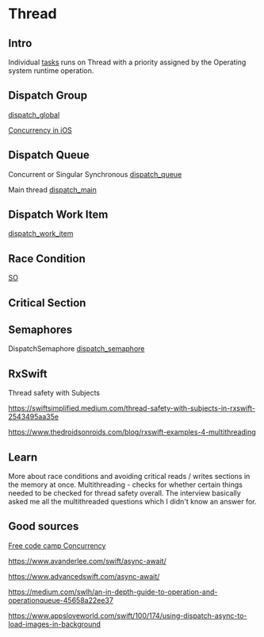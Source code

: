 # Thread

## Intro

Individual [tasks](tasks.md) runs on Thread with a priority assigned by the Operating system runtime operation.


## Dispatch Group

[dispatch_global](dispatch_global.md)

[Concurrency in iOS ](https://metova.com/concurrency-in-ios/)


## Dispatch Queue

Concurrent or Singular Synchronous
[dispatch_queue](dispatch_queue.md)

Main thread
[dispatch_main](dispatch_main.md)

## Dispatch Work Item

[dispatch_work_item](dispatch_work_item.md)


## Race Condition


[SO](https://stackoverflow.com/questions/34510/what-is-a-race-condition?rq=1)

## Critical Section

## Semaphores

DispatchSemaphore
[dispatch_semaphore](dispatch_semaphore.md)

## RxSwift 

Thread safety with Subjects

https://swiftsimplified.medium.com/thread-safety-with-subjects-in-rxswift-2543495aa35e

https://www.thedroidsonroids.com/blog/rxswift-examples-4-multithreading


## Learn

More about race conditions and avoiding critical reads / writes sections in the memory at once.
Multithreading - checks for whether certain things needed to be checked for thread safety overall.
The interview basically asked me all the multithreaded questions which I didn't know an answer for.




## Good sources

[Free code camp Concurrency](https://www.freecodecamp.org/news/ios-concurrency/)

https://www.avanderlee.com/swift/async-await/

https://www.advancedswift.com/async-await/

https://medium.com/swlh/an-in-depth-guide-to-operation-and-operationqueue-45658a22ee37

https://www.appsloveworld.com/swift/100/174/using-dispatch-async-to-load-images-in-background